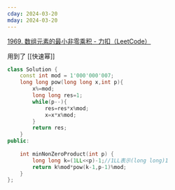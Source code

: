 ```yaml
---
cday: 2024-03-20
mday: 2024-03-20
---
```


[1969. 数组元素的最小非零乘积 - 力扣（LeetCode）](https://leetcode.cn/problems/minimum-non-zero-product-of-the-array-elements/description/?envType=daily-question&envId=2024-03-20)

用到了 [[快速幂]]

```cpp
class Solution {
    const int mod = 1'000'000'007;
    long long pow(long long x,int p){
        x%=mod;
        long long res=1;
        while(p--){
            res=res*x%mod;
            x=x*x%mod;
        }      
        return res;
    }
public:
    
    int minNonZeroProduct(int p) {
        long long k=(1LL<<p)-1;//1LL表示(long long)1
        return k%mod*pow(k-1,p-1)%mod;
    }
};
```
